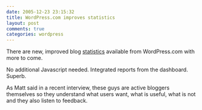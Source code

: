 ```yaml
---
date: 2005-12-23 23:15:32
title: WordPress.com improves statistics
layout: post
comments: true
categories: wordpress
---
```

There are new, improved blog
[statistics](http://wordpress.com/blog/2005/12/23/new-stats-system-live/)
available from WordPress.com with more to come.

No additional Javascript needed. Integrated reports from the dashboard.
Superb.

As Matt said in a recent interview, these guys are active bloggers
themselves so they understand what users want, what is useful, what is
not and they also listen to feedback.
